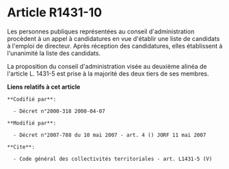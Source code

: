 # Article R1431-10

Les personnes publiques représentées au conseil d'administration procèdent à un appel à candidatures en vue d'établir une
liste de candidats à l'emploi de directeur. Après réception des candidatures, elles établissent à l'unanimité la liste des
candidats. 

La proposition du conseil d'administration visée au deuxième alinéa de l'article L. 1431-5 est prise à la majorité des deux
tiers de ses membres.

**Liens relatifs à cet article**

	**Codifié par**:

	  - Décret n°2000-318 2000-04-07

	**Modifié par**:

	  - Décret n°2007-788 du 10 mai 2007 - art. 4 () JORF 11 mai 2007

	**Cite**:

	  - Code général des collectivités territoriales - art. L1431-5 (V)
